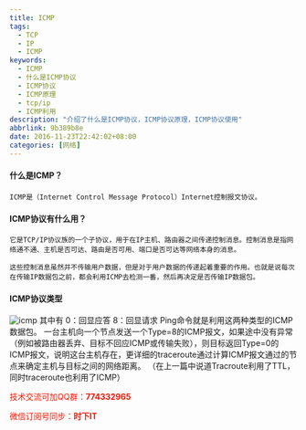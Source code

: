 ```yaml
---
title: ICMP
tags: 
  - TCP
  - IP
  - ICMP
keywords:
  - ICMP
  - 什么是ICMP协议
  - ICMP协议
  - ICMP原理
  - tcp/ip
  - ICMP利用
description: "介绍了什么是ICMP协议，ICMP协议原理，ICMP协议使用"
abbrlink: 9b389b8e
date: 2016-11-23T22:42:02+08:00
categories: [网络]
---
```


#### 什么是ICMP？
	ICMP是（Internet Control Message Protocol）Internet控制报文协议。

#### ICMP协议有什么用？
	它是TCP/IP协议族的一个子协议，用于在IP主机、路由器之间传递控制消息。控制消息是指网络通不通、主机是否可达、路由是否可用、端口是否可达等网络本身的消息。
<!-- more -->
	这些控制消息虽然并不传输用户数据，但是对于用户数据的传递起着重要的作用。也就是说每次在传输IP数据包之前，都会利用ICMP去检测一番，然后再决定是否传输IP数据包。

#### ICMP协议类型
![icmp](http://dl-blog.laoxianyu.cn/icmp_2.png)
其中有 0：回显应答 
       8：回显请求
Ping命令就是利用这两种类型的ICMP数据包。
一台主机向一个节点发送一个Type=8的ICMP报文，如果途中没有异常（例如被路由器丢弃、目标不回应ICMP或传输失败），则目标返回Type=0的ICMP报文，说明这台主机存在，更详细的traceroute通过计算ICMP报文通过的节点来确定主机与目标之间的网络距离。
（在上一篇中说道Tracroute利用了TTL，同时traceroute也利用了ICMP）

<font color=#ff1201>技术交流可加QQ群：**774332965**<br></font>

<font color=#ff1201>微信订阅号同步：**时下IT**</font>
